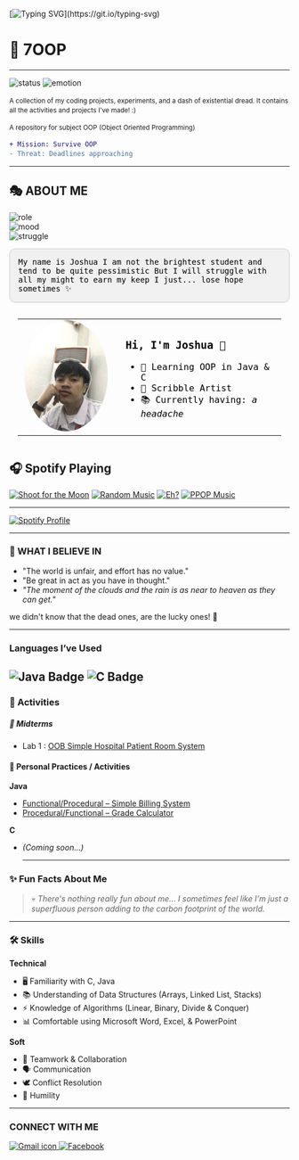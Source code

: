 
[![Typing SVG](https://readme-typing-svg.demolab.com?size=45&width=600&height=80&lines=You%20should%20frown%20more!;Other%20people%20are%20here?)](https://git.io/typing-svg)

# 🧪 **7OOP**
---
![status](https://img.shields.io/badge/status-in_progress-brightgreen)
![emotion](https://img.shields.io/badge/pain-⚠️_extreme-red)

<small>
A collection of my coding projects, experiments, and a dash of existential dread.  
It contains all the activities and projects I've made! :) 

 A repository for subject OOP (Object Oriented Programming)
</small>

```diff
+ Mission: Survive OOP
- Threat: Deadlines approaching
```
---
## 🎭 **ABOUT ME** 
![role](https://img.shields.io/badge/🎓_Role-Student-2ecc71?style=for-the-badge&logo=github)  
![mood](https://img.shields.io/badge/😶‍🌫️_Mood-Pessimistic-e74c3c?style=for-the-badge)  
![struggle](https://img.shields.io/badge/⚡_Struggle-Ongoing-f1c40f?style=for-the-badge)  



<div style="background-color:#f0f0f0 !important; padding:15px !important; border-radius:10px !important; font-family:monospace !important; color:#000000 !important; border: 1px solid #ccc !important;">
My name is Joshua
I am not the brightest student and tend to be quite pessimistic
But I will struggle with all my might to earn my keep
I just... lose hope sometimes ✨
 
</div>

<table style="border-radius: 12px !important; background-color: transparent !important; padding: 15px !important; width: 100% !important;">
  <tr>
    <td width="160" align="center">
      <img src="Customizations/Pfp at CLab.JPG" width="150" style="border-radius: 50%;" />
    </td>
    <td style="color: #000000 !important; font-family: monospace !important; font-size: 16px !important; padding-left: 20px !important;">
      <h3>Hi, I'm Joshua 👋</h3>
      <ul>
        <li>🌱 Learning OOP in Java & C</li>
        <li>🎨 Scribble Artist</li>
        <li>📚 Currently having: <i>a headache</i></li>
      </ul>
    </td>
  </tr>
</table>

## 🎧 Spotify Playing

[![Shoot for the Moon](https://img.shields.io/badge/Shoot%20for%20the%20Moon-%231DB954.svg?&style=flat-square&logo=spotify&logoColor=white)](YOUR_SPOTIFY_PLAYLIST_LINK_HERE) [![Random Music](https://img.shields.io/badge/Random-Music-%231DB954.svg?&style=flat-square&logo=spotify&logoColor=white)](YOUR_SPOTIFY_PLAYLIST_LINK_HERE) [![Eh?](https://img.shields.io/badge/Eh%3F-%231DB954.svg?&style=flat-square&logo=spotify&logoColor=white)](YOUR_SPOTIFY_PLAYLIST_LINK_HERE) [![PPOP Music](https://img.shields.io/badge/PPOP%20Music-%231DB954.svg?&style=flat-square&logo=spotify&logoColor=white)](YOUR_SPOTIFY_PLAYLIST_LINK_HERE)

---

[![Spotify Profile](https://spotify-github-profile.kittinanx.com/api/view.svg?uid=31irnz42nxwpsuoi6wbmfkfx4uba&cover_image=true&theme=default&show_offline=false&background_color=121212&interchange=true)](https://spotify-github-profile.kittinanx.com/api/view.svg?uid=31irnz42nxwpsuoi6wbmfkfx4uba&redirect=true)

***
### 🧠 WHAT I BELIEVE IN 
- "The world is unfair, and effort has no value."
- "Be great in act as you have in thought."
- *"The moment of the clouds and the rain is as near to heaven as they can get."*

we didn't know that the dead ones, are the lucky ones! :black_heart:

----
### Languages I’ve Used
<img src="https://img.shields.io/badge/Java-ED8B00?style=for-the-badge&logo=java&logoColor=white" alt="Java Badge"> <img src="https://img.shields.io/badge/C-00599C?style=for-the-badge&logo=c&logoColor=white" alt="C Badge">
---
### 📂 Activities  

##### 📌 Midterms  
- Lab 1  : [OOB Simple Hospital Patient Room System](Java%20Personal%20Folder/Hospital.java)

#### 🎯 Personal Practices / Activities  
**Java**  
- [Functional/Procedural – Simple Billing System](Java%20Personal%20Folder/simpleCart.java)  
- [Procedural/Functional – Grade Calculator](Java%20Personal%20Folder/GradeCalculator.java)  

**C**  
- *(Coming soon...)*
  
  ---
### ✨ Fun Facts About Me
> 💀 *There's nothing really fun about me... I sometimes feel like I’m just a superfluous person adding to the carbon footprint of the world.*

---
### 🛠️ Skills  
**Technical**  
- 🖥️ Familiarity with C, Java  
- 📚 Understanding of Data Structures (Arrays, Linked List, Stacks)  
- ⚡ Knowledge of Algorithms (Linear, Binary, Divide & Conquer)  
- 📊 Comfortable using Microsoft Word, Excel, & PowerPoint  

**Soft**  
- 🤝 Teamwork & Collaboration  
- 🗣️ Communication  
- 🕊️ Conflict Resolution  
- 🌱 Humility  
---
### CONNECT WITH ME
<a href="mailto:shuacoronel@gmail.com">
  <img src="https://cdn.simpleicons.org/gmail/EA4335" width="30" height="30" alt="Gmail icon"/>
</a>
<a href="https://facebook.com/your.ShuaChickenAsado" target="_blank">
  <img src="https://cdn.simpleicons.org/facebook/1877F2" width="30" height="30" alt="Facebook"/>
</a>





